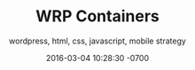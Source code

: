 ---
layout: post
title:  "WRP Containers"
date:   2016-03-04 10:28:30 -0700
category: projects
subtitle: 'wordpress, html, css, javascript, mobile strategy'
main-image: <img src="img/projects/wrpc.jpg" alt="wrp containers">

---